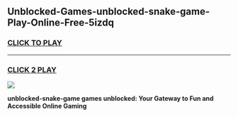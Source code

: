 
## Unblocked-Games-unblocked-snake-game-Play-Online-Free-5izdq
<h3>
<a href="https://premium76.site?title=unblocked-snake-game&ref=26A">CLICK TO PLAY</a></h3>
<hr>

<h3>
<a href="https://premium76.site?title=unblocked-snake-game&ref=26A">CLICK 2 PLAY</a>
  
</h3>

<a href="https://premium76.site?title=unblocked-snake-game&ref=26A"><img src="https://clearcache.store/games.png"></a>


**unblocked-snake-game games unblocked: Your Gateway to Fun and Accessible Online Gaming**

